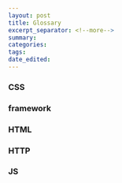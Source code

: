 ```yaml
---
layout: post	
title: Glossary
excerpt_separator: <!--more-->
summary: 
categories:
tags:
date_edited:
---
```





### CSS

### framework

### HTML

### HTTP

### JS
